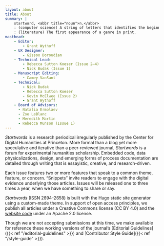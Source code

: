 ```yaml
---
layout: about
title: About
summary: |
    startword, <abbr title="noun">n.</abbr>
    : (computer science) A string of letters that identifies the beginning of a valid sequence in a specified language.
    : (literature) The first appearance of a genre in print.
masthead:
    - Editor:
        - Grant Wythoff
    - UX Designer:
        - Gissoo Doroudian
    - Technical Lead:
        - Rebecca Sutton Koeser (Issue 2–4)
        - Nick Budak (Issue 1)
    - Manuscript Editing:
        - Camey VanSant
    - Technical:
        - Nick Budak
        - Rebecca Sutton Koeser
        - Kevin McElwee (Issue 2)
        - Grant Wythoff
    - Board of Advisors:
      - Natalia Ermolaev
      - Zoe LeBlanc
      - Meredith Martin
      - Rebecca Munson (Issue 1)
---
```


*Startwords* is a research periodical irregularly published by the Center for Digital Humanities at Princeton. More formal than a blog yet more speculative and iterative than a peer-reviewed journal, *Startwords* is a forum for experimental humanities scholarship. Embedded code, data physicalizations, design, and emerging forms of process documentation are detailed through writing that is essayistic, creative, and research-driven.

Each issue features two or more features that speak to a common theme, feature, or concern. “Snippets” invite readers to engage with the digital evidence underlying those articles. Issues will be released one to three times a year, when we have something to share or say.

*Startwords* (ISSN 2694-2658) is built with the Hugo static site generator using a custom-made theme. In support of open access principles, we publish all articles under a Creative Commons license (CC BY 4.0) and the [website code](https://github.com/Princeton-CDH/startwords) under an Apache 2.0 license.

Though we are not accepting submissions at this time, we make available for reference these working versions of the journal’s [Editorial Guidelines]({{< ref "/editorial-guidelines" >}}) and [Contributor Style Guide]({{< ref "/style-guide" >}}).